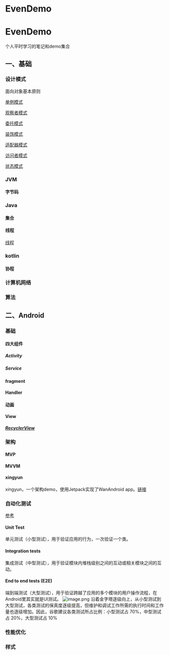 # EvenDemo

# EvenDemo
个人平时学习的笔记和demo集合
## 一、基础
### 设计模式
面向对象基本原则

[单例模式](article/单例模式.md)

[观察者模式](article/观察者模式.md)

[委托模式](article/委托模式.md)

[装饰模式](article/装饰模式.md)

[适配器模式](article/适配器模式.md)

[访问者模式]((article/访问者模式.md))

[状态模式](article/状态模式.md)

### JVM
#### 字节码


### Java
#### 集合
#### 线程

[线程](article/线程.md)


### kotlin
#### 协程


### 计算机网络


### 算法


## 二、Android
### 基础
#### 四大组件
##### Activity
##### Service


#### fragment


#### Handler


#### 动画


#### View
##### [RecyclerView](article/RecyclerView.md)



### 架构
#### MVP
#### MVVM

#### xingyun 
xingyun，一个架构demo，使用Jetpack实现了WanAndroid app。[链接](xingyun/README.md)

### 自动化测试
[参考](https://developer.android.com/training/testing/fundamentals#write-tests)
#### Unit Test
单元测试（小型测试），用于验证应用的行为，一次验证一个类。
#### Integration tests
集成测试（中型测试），用于验证模块内堆栈级别之间的互动或相关模块之间的互动。
#### End to end tests (E2E)
端到端测试（大型测试），用于验证跨越了应用的多个模块的用户操作流程，在Android里其实就是UI测试。
![image.png](https://cdn.nlark.com/yuque/0/2020/png/770676/1596597896676-4fda3bfd-a157-4d61-ab42-c045282e5c79.png#align=left&display=inline&height=369&margin=%5Bobject%20Object%5D&name=image.png&originHeight=369&originWidth=600&size=44414&status=done&style=none&width=600)
沿着金字塔逐级向上，从小型测试到大型测试，各类测试的保真度逐级提高，但维护和调试工作所需的执行时间和工作量也逐级增加。因此，谷歌建议各类测试所占比例：小型测试占 70%，中型测试占 20%，大型测试占 10%
### 性能优化


### 样式
